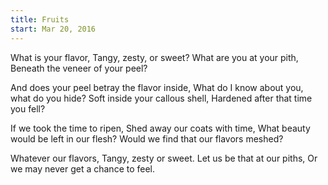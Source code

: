 ```yaml
---
title: Fruits
start: Mar 20, 2016
---
```

What is your flavor,
Tangy, zesty, or sweet?
What are you at your pith,
Beneath the veneer of your peel?

And does your peel betray the flavor inside,
What do I know about you, what do you hide?
Soft inside your callous shell,
Hardened after that time you fell?

If we took the time to ripen,
Shed away our coats with time,
What beauty would be left in our flesh?
Would we find that our flavors meshed?

Whatever our flavors,
Tangy, zesty or sweet.
Let us be that at our piths,
Or we may never get a chance to feel.